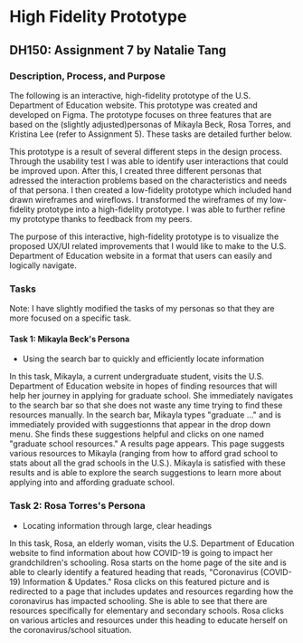 # High Fidelity Prototype
## DH150: Assignment 7 by Natalie Tang

### Description, Process, and Purpose
The following is an interactive, high-fidelity prototype of the U.S. Department of Education website. This prototype was created and developed on Figma. The prototype focuses on three features that are based on the (slightly adjusted)personas of Mikayla Beck, Rosa Torres, and Kristina Lee (refer to Assignment 5). These tasks are detailed further below. 

This prototype is a result of several different steps in the design process. Through the usability test I was able to identify  user interactions that could be improved upon. After this, I created three different personas that adressed the interaction problems based on the characteristics and needs of that persona. I then created a low-fidelity prototype which included hand drawn wireframes and wireflows. I transformed the wireframes of my low-fidelity prototype into a high-fidelity prototype. I was able to further refine my prototype thanks to feedback from my peers. 

The purpose of this interactive, high-fidelity prototype is to visualize the proposed UX/UI related improvements that I would like to make to the U.S. Department of Education website in a format that users can easily and logically navigate. 

### Tasks
Note: I have slightly modified the tasks of my personas so that they are more focused on a specific task.
#### Task 1: Mikayla Beck's Persona
- Using the search bar to quickly and efficiently locate information

In this task, Mikayla, a current undergraduate student, visits the U.S. Department of Education website in hopes of finding resources that will help her journey in applying for graduate school. She immediately navigates to the search bar so that she does not waste any time trying to find these resources manually. In the search bar, Mikayla types "graduate ..." and is immediately provided with suggestionns that appear in the drop down menu. She finds these suggestions helpful and clicks on one named "graduate school resources." A results page appears. This page suggests various resources to Mikayla (ranging from how to afford grad school to stats about all the grad schools in the U.S.). Mikayla is satisfied with these results and is able to explore the search suggestions to learn more about applying into and affording graduate school. 

### Task 2: Rosa Torres's Persona
- Locating information through large, clear headings

In this task, Rosa, an elderly woman, visits the U.S. Department of Education website to find information about how COVID-19 is going to impact her grandchildren's schooling. Rosa starts on the home page of the site and is able to clearly identify a featured heading that reads, "Coronavirus (COVID-19) Information & Updates." Rosa clicks on this featured picture and is redirected to a page that includes updates and resources regarding how the coronavirus has impacted schooling. She is able to see that there are resources specifically for elementary and secondary schools. Rosa clicks on various articles and resources under this heading to educate herself on the coronavirus/school situation. 
